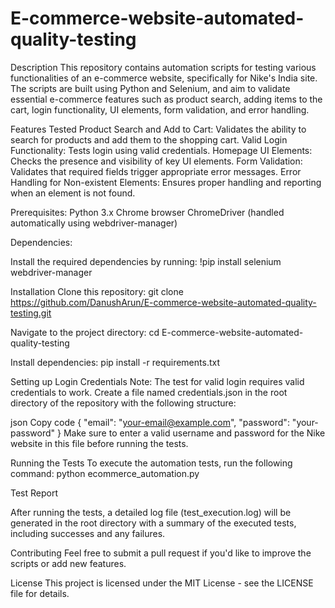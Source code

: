 # E-commerce-website-automated-quality-testing

Description
This repository contains automation scripts for testing various functionalities of an e-commerce website, specifically for Nike's India site. The scripts are built using Python and Selenium, and aim to validate essential e-commerce features such as product search, adding items to the cart, login functionality, UI elements, form validation, and error handling.

Features Tested
Product Search and Add to Cart: Validates the ability to search for products and add them to the shopping cart.
Valid Login Functionality: Tests login using valid credentials.
Homepage UI Elements: Checks the presence and visibility of key UI elements.
Form Validation: Validates that required fields trigger appropriate error messages.
Error Handling for Non-existent Elements: Ensures proper handling and reporting when an element is not found.

Prerequisites:
Python 3.x
Chrome browser
ChromeDriver (handled automatically using webdriver-manager)

Dependencies:

Install the required dependencies by running:
!pip install selenium webdriver-manager

Installation
Clone this repository:
git clone https://github.com/DanushArun/E-commerce-website-automated-quality-testing.git

Navigate to the project directory:
cd E-commerce-website-automated-quality-testing

Install dependencies:
pip install -r requirements.txt

Setting up Login Credentials
Note: The test for valid login requires valid credentials to work. Create a file named credentials.json in the root directory of the repository with the following structure:

json
Copy code
{
  "email": "your-email@example.com",
  "password": "your-password"
}
Make sure to enter a valid username and password for the Nike website in this file before running the tests.

Running the Tests
To execute the automation tests, run the following command:
python ecommerce_automation.py

Test Report

After running the tests, a detailed log file (test_execution.log) will be generated in the root directory with a summary of the executed tests, including successes and any failures.

Contributing
Feel free to submit a pull request if you'd like to improve the scripts or add new features.

License
This project is licensed under the MIT License - see the LICENSE file for details.

